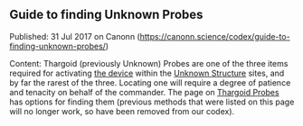 ## Guide to finding Unknown Probes

Published: 31 Jul 2017 on Canonn (https://canonn.science/codex/guide-to-finding-unknown-probes/)

Content: Thargoid (previously Unknown) Probes are one of the three items required for activating [the device](https://canonn.science/codex/the-unknown-device/) within the [Unknown Structure](https://canonn.science/codex/the-unknown-structure/) sites, and by far the rarest of the three. Locating one will require a degree of patience and tenacity on behalf of the commander. The page on [Thargoid Probes](https://canonn.science/codex/unknown-probe/) has options for finding them (previous methods that were listed on this page will no longer work, so have been removed from our codex).